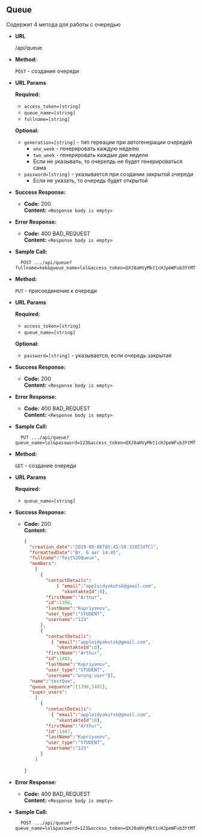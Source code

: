 **Queue**
----
  Содержит 4 метода для работы с очередью

* **URL**

  /api/queue

* **Method:**

  `POST` - создание очереди
  
*  **URL Params**

   **Required:**
 
   * `access_token=[string]`
   * `queue_name=[string]`
   * `fullname=[string]`
   
   **Optional:**
   
   * `generation=[string]` - тип гереации при автогенерации очередей
        * `one_week` - генерировать каждую неделю
        * `two_week` - генерировать каждые две недели
        * Если не указывать, то очерелдь не будет генерироваться сама
   * `password=[string]` - указывается при создании закрытой очереди
        * Если не указать, то очередь будет открытой
   
   

* **Success Response:**

  * **Code:** 200 <br />
    **Content:** `<Response body is empty>`
 
* **Error Response:**
  * **Code:** 400 BAD_REQUEST <br />
    **Content:** `<Response body is empty>`

* **Sample Call:**

  ```
    POST .../api/queue?fullname=kek&queue_name=lol&access_token=QXJ0aHVyMkt1cHJpeWFub3YtMTQ0NTU0MDM3NXNhbHQyNzY=
  ```
  
* **Method:**

  `PUT` - присоединение к очереди
  
*  **URL Params**

   **Required:**
 
   * `access_token=[string]`
   * `queue_name=[string]`
   
   **Optional:**
   
   * `password=[string]` - указывается, если очередь закрытая
   

* **Success Response:**

  * **Code:** 200 <br />
    **Content:** `<Response body is empty>`
 
* **Error Response:**
  * **Code:** 400 BAD_REQUEST <br />
    **Content:** `<Response body is empty>`

* **Sample Call:**

  ```
    PUT .../api/queue?queue_name=lol&password=123&access_token=QXJ0aHVyMkt1cHJpeWFub3YtMTQ0NTU0MDM3NXNhbHQyNzY=
  ```
  
* **Method:**

  `GET` - создание очереди
  
*  **URL Params**

   **Required:**

   * `queue_name=[string]`

* **Success Response:**

  * **Code:** 200 <br />
    **Content:** 
    ```json
    {
      "creation_date":"2019-08-06T05:45:50.318Z[UTC]",
      "formattedDate":"Вт, 6 авг 14:45",
      "fullname":"Test%20Queue",
      "members":
        [
          {
            "contactDetails":
                { "email":"apploidyakutsk@gmail.com",
                  "vkontakteId":0},
            "firstName":"Arthur",
            "id":1398,
            "lastName":"Kupriyanov",
            "user_type":"STUDENT",
            "username":"123"
          },
          {
            "contactDetails":
              { "email":"apploidyakutsk@gmail.com",
                "vkontakteId":0},
            "firstName":"Arthur",
            "id":1402,
            "lastName":"Kupriyanov",
            "user_type":"STUDENT",
            "username":"wrong-user"}],
      "name":"testQue",
      "queue_sequence":[1398,1402],
      "super_users":
        [
          {
            "contactDetails":
              { "email":"apploidyakutsk@gmail.com",
                "vkontakteId":0},
            "firstName":"Arthur",
            "id":1407,
            "lastName":"Kupriyanov",
            "user_type":"STUDENT",
            "username":"123"
          }
        ]
      
    }
    ```
 
* **Error Response:**
  * **Code:** 400 BAD_REQUEST <br />
    **Content:** `<Response body is empty>`

* **Sample Call:**

  ```
    POST .../api/queue?queue_name=lol&password=123&access_token=QXJ0aHVyMkt1cHJpeWFub3YtMTQ0NTU0MDM3NXNhbHQyNzY=
  ```
 
